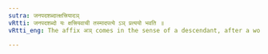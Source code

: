 ```yaml
---
sutra: जनपदशब्दात्क्षत्त्रियादञ्
vRtti: जनपदशब्दो यः क्षत्त्रियवाची तस्मादपत्ये ऽञ् प्रत्ययो भवति ॥
vRtti_eng: The affix अञ् comes in the sense of a descendant, after a word, which while denoting a country, expresses also a tribe of _Kshatriyas_.

---
```

